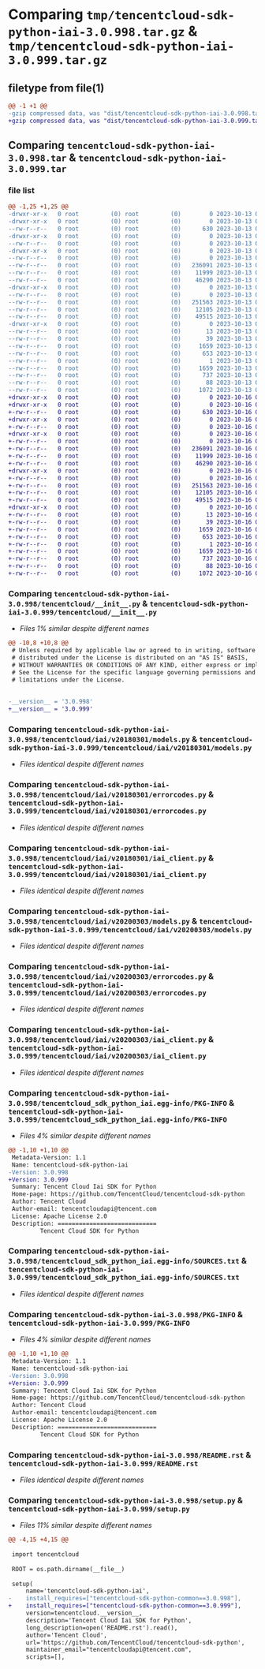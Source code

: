 # Comparing `tmp/tencentcloud-sdk-python-iai-3.0.998.tar.gz` & `tmp/tencentcloud-sdk-python-iai-3.0.999.tar.gz`

## filetype from file(1)

```diff
@@ -1 +1 @@
-gzip compressed data, was "dist/tencentcloud-sdk-python-iai-3.0.998.tar", last modified: Fri Oct 13 00:29:26 2023, max compression
+gzip compressed data, was "dist/tencentcloud-sdk-python-iai-3.0.999.tar", last modified: Mon Oct 16 00:28:42 2023, max compression
```

## Comparing `tencentcloud-sdk-python-iai-3.0.998.tar` & `tencentcloud-sdk-python-iai-3.0.999.tar`

### file list

```diff
@@ -1,25 +1,25 @@
-drwxr-xr-x   0 root         (0) root         (0)        0 2023-10-13 00:29:26.000000 tencentcloud-sdk-python-iai-3.0.998/
-drwxr-xr-x   0 root         (0) root         (0)        0 2023-10-13 00:29:26.000000 tencentcloud-sdk-python-iai-3.0.998/tencentcloud/
--rw-r--r--   0 root         (0) root         (0)      630 2023-10-13 00:29:26.000000 tencentcloud-sdk-python-iai-3.0.998/tencentcloud/__init__.py
-drwxr-xr-x   0 root         (0) root         (0)        0 2023-10-13 00:29:26.000000 tencentcloud-sdk-python-iai-3.0.998/tencentcloud/iai/
--rw-r--r--   0 root         (0) root         (0)        0 2023-10-13 00:29:26.000000 tencentcloud-sdk-python-iai-3.0.998/tencentcloud/iai/__init__.py
-drwxr-xr-x   0 root         (0) root         (0)        0 2023-10-13 00:29:26.000000 tencentcloud-sdk-python-iai-3.0.998/tencentcloud/iai/v20180301/
--rw-r--r--   0 root         (0) root         (0)        0 2023-10-13 00:29:26.000000 tencentcloud-sdk-python-iai-3.0.998/tencentcloud/iai/v20180301/__init__.py
--rw-r--r--   0 root         (0) root         (0)   236091 2023-10-13 00:29:26.000000 tencentcloud-sdk-python-iai-3.0.998/tencentcloud/iai/v20180301/models.py
--rw-r--r--   0 root         (0) root         (0)    11999 2023-10-13 00:29:26.000000 tencentcloud-sdk-python-iai-3.0.998/tencentcloud/iai/v20180301/errorcodes.py
--rw-r--r--   0 root         (0) root         (0)    46290 2023-10-13 00:29:26.000000 tencentcloud-sdk-python-iai-3.0.998/tencentcloud/iai/v20180301/iai_client.py
-drwxr-xr-x   0 root         (0) root         (0)        0 2023-10-13 00:29:26.000000 tencentcloud-sdk-python-iai-3.0.998/tencentcloud/iai/v20200303/
--rw-r--r--   0 root         (0) root         (0)        0 2023-10-13 00:29:26.000000 tencentcloud-sdk-python-iai-3.0.998/tencentcloud/iai/v20200303/__init__.py
--rw-r--r--   0 root         (0) root         (0)   251563 2023-10-13 00:29:26.000000 tencentcloud-sdk-python-iai-3.0.998/tencentcloud/iai/v20200303/models.py
--rw-r--r--   0 root         (0) root         (0)    12105 2023-10-13 00:29:26.000000 tencentcloud-sdk-python-iai-3.0.998/tencentcloud/iai/v20200303/errorcodes.py
--rw-r--r--   0 root         (0) root         (0)    49515 2023-10-13 00:29:26.000000 tencentcloud-sdk-python-iai-3.0.998/tencentcloud/iai/v20200303/iai_client.py
-drwxr-xr-x   0 root         (0) root         (0)        0 2023-10-13 00:29:26.000000 tencentcloud-sdk-python-iai-3.0.998/tencentcloud_sdk_python_iai.egg-info/
--rw-r--r--   0 root         (0) root         (0)       13 2023-10-13 00:29:26.000000 tencentcloud-sdk-python-iai-3.0.998/tencentcloud_sdk_python_iai.egg-info/top_level.txt
--rw-r--r--   0 root         (0) root         (0)       39 2023-10-13 00:29:26.000000 tencentcloud-sdk-python-iai-3.0.998/tencentcloud_sdk_python_iai.egg-info/requires.txt
--rw-r--r--   0 root         (0) root         (0)     1659 2023-10-13 00:29:26.000000 tencentcloud-sdk-python-iai-3.0.998/tencentcloud_sdk_python_iai.egg-info/PKG-INFO
--rw-r--r--   0 root         (0) root         (0)      653 2023-10-13 00:29:26.000000 tencentcloud-sdk-python-iai-3.0.998/tencentcloud_sdk_python_iai.egg-info/SOURCES.txt
--rw-r--r--   0 root         (0) root         (0)        1 2023-10-13 00:29:26.000000 tencentcloud-sdk-python-iai-3.0.998/tencentcloud_sdk_python_iai.egg-info/dependency_links.txt
--rw-r--r--   0 root         (0) root         (0)     1659 2023-10-13 00:29:26.000000 tencentcloud-sdk-python-iai-3.0.998/PKG-INFO
--rw-r--r--   0 root         (0) root         (0)      737 2023-10-13 00:29:26.000000 tencentcloud-sdk-python-iai-3.0.998/README.rst
--rw-r--r--   0 root         (0) root         (0)       88 2023-10-13 00:29:26.000000 tencentcloud-sdk-python-iai-3.0.998/setup.cfg
--rw-r--r--   0 root         (0) root         (0)     1072 2023-10-13 00:29:26.000000 tencentcloud-sdk-python-iai-3.0.998/setup.py
+drwxr-xr-x   0 root         (0) root         (0)        0 2023-10-16 00:28:42.000000 tencentcloud-sdk-python-iai-3.0.999/
+drwxr-xr-x   0 root         (0) root         (0)        0 2023-10-16 00:28:42.000000 tencentcloud-sdk-python-iai-3.0.999/tencentcloud/
+-rw-r--r--   0 root         (0) root         (0)      630 2023-10-16 00:28:41.000000 tencentcloud-sdk-python-iai-3.0.999/tencentcloud/__init__.py
+drwxr-xr-x   0 root         (0) root         (0)        0 2023-10-16 00:28:42.000000 tencentcloud-sdk-python-iai-3.0.999/tencentcloud/iai/
+-rw-r--r--   0 root         (0) root         (0)        0 2023-10-16 00:28:41.000000 tencentcloud-sdk-python-iai-3.0.999/tencentcloud/iai/__init__.py
+drwxr-xr-x   0 root         (0) root         (0)        0 2023-10-16 00:28:42.000000 tencentcloud-sdk-python-iai-3.0.999/tencentcloud/iai/v20180301/
+-rw-r--r--   0 root         (0) root         (0)        0 2023-10-16 00:28:41.000000 tencentcloud-sdk-python-iai-3.0.999/tencentcloud/iai/v20180301/__init__.py
+-rw-r--r--   0 root         (0) root         (0)   236091 2023-10-16 00:28:41.000000 tencentcloud-sdk-python-iai-3.0.999/tencentcloud/iai/v20180301/models.py
+-rw-r--r--   0 root         (0) root         (0)    11999 2023-10-16 00:28:41.000000 tencentcloud-sdk-python-iai-3.0.999/tencentcloud/iai/v20180301/errorcodes.py
+-rw-r--r--   0 root         (0) root         (0)    46290 2023-10-16 00:28:41.000000 tencentcloud-sdk-python-iai-3.0.999/tencentcloud/iai/v20180301/iai_client.py
+drwxr-xr-x   0 root         (0) root         (0)        0 2023-10-16 00:28:42.000000 tencentcloud-sdk-python-iai-3.0.999/tencentcloud/iai/v20200303/
+-rw-r--r--   0 root         (0) root         (0)        0 2023-10-16 00:28:41.000000 tencentcloud-sdk-python-iai-3.0.999/tencentcloud/iai/v20200303/__init__.py
+-rw-r--r--   0 root         (0) root         (0)   251563 2023-10-16 00:28:41.000000 tencentcloud-sdk-python-iai-3.0.999/tencentcloud/iai/v20200303/models.py
+-rw-r--r--   0 root         (0) root         (0)    12105 2023-10-16 00:28:41.000000 tencentcloud-sdk-python-iai-3.0.999/tencentcloud/iai/v20200303/errorcodes.py
+-rw-r--r--   0 root         (0) root         (0)    49515 2023-10-16 00:28:41.000000 tencentcloud-sdk-python-iai-3.0.999/tencentcloud/iai/v20200303/iai_client.py
+drwxr-xr-x   0 root         (0) root         (0)        0 2023-10-16 00:28:42.000000 tencentcloud-sdk-python-iai-3.0.999/tencentcloud_sdk_python_iai.egg-info/
+-rw-r--r--   0 root         (0) root         (0)       13 2023-10-16 00:28:42.000000 tencentcloud-sdk-python-iai-3.0.999/tencentcloud_sdk_python_iai.egg-info/top_level.txt
+-rw-r--r--   0 root         (0) root         (0)       39 2023-10-16 00:28:42.000000 tencentcloud-sdk-python-iai-3.0.999/tencentcloud_sdk_python_iai.egg-info/requires.txt
+-rw-r--r--   0 root         (0) root         (0)     1659 2023-10-16 00:28:42.000000 tencentcloud-sdk-python-iai-3.0.999/tencentcloud_sdk_python_iai.egg-info/PKG-INFO
+-rw-r--r--   0 root         (0) root         (0)      653 2023-10-16 00:28:42.000000 tencentcloud-sdk-python-iai-3.0.999/tencentcloud_sdk_python_iai.egg-info/SOURCES.txt
+-rw-r--r--   0 root         (0) root         (0)        1 2023-10-16 00:28:42.000000 tencentcloud-sdk-python-iai-3.0.999/tencentcloud_sdk_python_iai.egg-info/dependency_links.txt
+-rw-r--r--   0 root         (0) root         (0)     1659 2023-10-16 00:28:42.000000 tencentcloud-sdk-python-iai-3.0.999/PKG-INFO
+-rw-r--r--   0 root         (0) root         (0)      737 2023-10-16 00:28:41.000000 tencentcloud-sdk-python-iai-3.0.999/README.rst
+-rw-r--r--   0 root         (0) root         (0)       88 2023-10-16 00:28:42.000000 tencentcloud-sdk-python-iai-3.0.999/setup.cfg
+-rw-r--r--   0 root         (0) root         (0)     1072 2023-10-16 00:28:41.000000 tencentcloud-sdk-python-iai-3.0.999/setup.py
```

### Comparing `tencentcloud-sdk-python-iai-3.0.998/tencentcloud/__init__.py` & `tencentcloud-sdk-python-iai-3.0.999/tencentcloud/__init__.py`

 * *Files 1% similar despite different names*

```diff
@@ -10,8 +10,8 @@
 # Unless required by applicable law or agreed to in writing, software
 # distributed under the License is distributed on an "AS IS" BASIS,
 # WITHOUT WARRANTIES OR CONDITIONS OF ANY KIND, either express or implied.
 # See the License for the specific language governing permissions and
 # limitations under the License.
 
 
-__version__ = '3.0.998'
+__version__ = '3.0.999'
```

### Comparing `tencentcloud-sdk-python-iai-3.0.998/tencentcloud/iai/v20180301/models.py` & `tencentcloud-sdk-python-iai-3.0.999/tencentcloud/iai/v20180301/models.py`

 * *Files identical despite different names*

### Comparing `tencentcloud-sdk-python-iai-3.0.998/tencentcloud/iai/v20180301/errorcodes.py` & `tencentcloud-sdk-python-iai-3.0.999/tencentcloud/iai/v20180301/errorcodes.py`

 * *Files identical despite different names*

### Comparing `tencentcloud-sdk-python-iai-3.0.998/tencentcloud/iai/v20180301/iai_client.py` & `tencentcloud-sdk-python-iai-3.0.999/tencentcloud/iai/v20180301/iai_client.py`

 * *Files identical despite different names*

### Comparing `tencentcloud-sdk-python-iai-3.0.998/tencentcloud/iai/v20200303/models.py` & `tencentcloud-sdk-python-iai-3.0.999/tencentcloud/iai/v20200303/models.py`

 * *Files identical despite different names*

### Comparing `tencentcloud-sdk-python-iai-3.0.998/tencentcloud/iai/v20200303/errorcodes.py` & `tencentcloud-sdk-python-iai-3.0.999/tencentcloud/iai/v20200303/errorcodes.py`

 * *Files identical despite different names*

### Comparing `tencentcloud-sdk-python-iai-3.0.998/tencentcloud/iai/v20200303/iai_client.py` & `tencentcloud-sdk-python-iai-3.0.999/tencentcloud/iai/v20200303/iai_client.py`

 * *Files identical despite different names*

### Comparing `tencentcloud-sdk-python-iai-3.0.998/tencentcloud_sdk_python_iai.egg-info/PKG-INFO` & `tencentcloud-sdk-python-iai-3.0.999/tencentcloud_sdk_python_iai.egg-info/PKG-INFO`

 * *Files 4% similar despite different names*

```diff
@@ -1,10 +1,10 @@
 Metadata-Version: 1.1
 Name: tencentcloud-sdk-python-iai
-Version: 3.0.998
+Version: 3.0.999
 Summary: Tencent Cloud Iai SDK for Python
 Home-page: https://github.com/TencentCloud/tencentcloud-sdk-python
 Author: Tencent Cloud
 Author-email: tencentcloudapi@tencent.com
 License: Apache License 2.0
 Description: ============================
         Tencent Cloud SDK for Python
```

### Comparing `tencentcloud-sdk-python-iai-3.0.998/tencentcloud_sdk_python_iai.egg-info/SOURCES.txt` & `tencentcloud-sdk-python-iai-3.0.999/tencentcloud_sdk_python_iai.egg-info/SOURCES.txt`

 * *Files identical despite different names*

### Comparing `tencentcloud-sdk-python-iai-3.0.998/PKG-INFO` & `tencentcloud-sdk-python-iai-3.0.999/PKG-INFO`

 * *Files 4% similar despite different names*

```diff
@@ -1,10 +1,10 @@
 Metadata-Version: 1.1
 Name: tencentcloud-sdk-python-iai
-Version: 3.0.998
+Version: 3.0.999
 Summary: Tencent Cloud Iai SDK for Python
 Home-page: https://github.com/TencentCloud/tencentcloud-sdk-python
 Author: Tencent Cloud
 Author-email: tencentcloudapi@tencent.com
 License: Apache License 2.0
 Description: ============================
         Tencent Cloud SDK for Python
```

### Comparing `tencentcloud-sdk-python-iai-3.0.998/README.rst` & `tencentcloud-sdk-python-iai-3.0.999/README.rst`

 * *Files identical despite different names*

### Comparing `tencentcloud-sdk-python-iai-3.0.998/setup.py` & `tencentcloud-sdk-python-iai-3.0.999/setup.py`

 * *Files 11% similar despite different names*

```diff
@@ -4,15 +4,15 @@
 
 import tencentcloud
 
 ROOT = os.path.dirname(__file__)
 
 setup(
     name='tencentcloud-sdk-python-iai',
-    install_requires=["tencentcloud-sdk-python-common==3.0.998"],
+    install_requires=["tencentcloud-sdk-python-common==3.0.999"],
     version=tencentcloud.__version__,
     description='Tencent Cloud Iai SDK for Python',
     long_description=open('README.rst').read(),
     author='Tencent Cloud',
     url='https://github.com/TencentCloud/tencentcloud-sdk-python',
     maintainer_email="tencentcloudapi@tencent.com",
     scripts=[],
```

